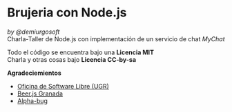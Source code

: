 Brujeria con Node.js
====================
_by @demiurgosoft_     
Charla-Taller de Node.js con implementación de un servicio de chat _MyChat_

Todo el código se encuentra bajo una **Licencia MIT**     
Charla y otras cosas bajo **Licencia CC-by-sa**      

**Agradeciemientos**
* [Oficina de Software Libre (UGR)](https://github.com/oslugr)
* [Beer.js Granada](https://github.com/beerjs/granada)
* [Alpha-bug](https://github.com/Alpha-Bug)
